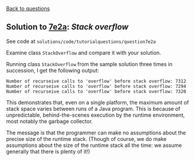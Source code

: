 [Back to questions](../README.md)

## Solution to [7e2a](../questions/7e2a): *Stack overflow*

See code at `solutions/code/tutorialquestions/question7e2a`

Examine class `StackOverflow` and compare it with your solution.

Running class `StackOverflow` from the sample solution three times in succession, I get the following output:


```
Number of recurseive calls to 'overflow' before stack overflow: 7312
Number of recurseive calls to 'overflow' before stack overflow: 7294
Number of recurseive calls to 'overflow' before stack overflow: 7320
```


This demonstrates that, even on a single platform, the maximum amount of stack space varies between runs of a Java program.  This
is because of unpredictable, behind-the-scenes execution by the runtime environment, most notably the garbage collector.

The message is that the programmer can make no assumptions about the precise size of the runtime stack.  (Though of course, we do
make assumptions about the size of the runtime stack all the time: we assume generally that there is plenty of it!)

